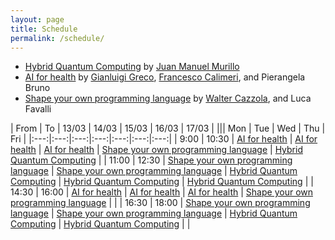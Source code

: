 ```yaml
---
layout: page
title: Schedule
permalink: /schedule/
---
```


* [Hybrid Quantum Computing](../courses#hybrid-quantum-computing) by [Juan Manuel Murillo](/people/murillo/)
* [AI for health](../courses#ai-for-health) by [Gianluigi Greco](https://www.mat.unical.it/~ggreco/), [Francesco Calimeri](https://www.mat.unical.it/calimeri/), and Pierangela Bruno
* [Shape your own programming language](../courses#shape-your-own-programming-language) by [Walter Cazzola](https://cazzola.di.unimi.it/), and Luca Favalli

| From | To | 13/03 | 14/03 | 15/03 | 16/03 | 17/03 |
||| Mon | Tue | Wed | Thu | Fri |
|:---:|:---:|:---:|:---:|:---:|:---:|:---:|
| 9:00 | 10:30 | [AI for health](../courses#ai-for-health) | [AI for health](/courses#ai-for-health) | [AI for health](../courses#ai-for-health) | [Shape your own programming language](../courses#shape-your-own-programming-language) | [Hybrid Quantum Computing](../courses#hybrid-quantum-computing) |
| 11:00 | 12:30 | [Shape your own programming language](../courses#shape-your-own-programming-language) | [Shape your own programming language](../courses#shape-your-own-programming-language) | [Hybrid Quantum Computing](../courses#hybrid-quantum-computing) | [Hybrid Quantum Computing](../courses#hybrid-quantum-computing) | [Hybrid Quantum Computing](../courses#hybrid-quantum-computing) |
| 14:30 | 16:00 | [AI for health](../courses#ai-for-health) | [AI for health](../courses#ai-for-health) | [AI for health](../courses#ai-for-health) | [Shape your own programming language](../courses#shape-your-own-programming-language) |  |
| 16:30 | 18:00 | [Shape your own programming language](../courses#shape-your-own-programming-language) | [Shape your own programming language](../courses#shape-your-own-programming-language) | [Hybrid Quantum Computing](../courses#hybrid-quantum-computing) | [Hybrid Quantum Computing](../courses#hybrid-quantum-computing) |  |
